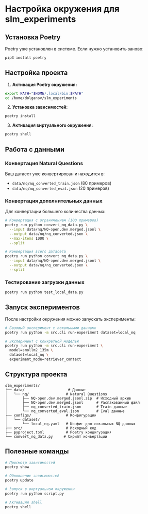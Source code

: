 # Настройка окружения для slm_experiments

## Установка Poetry

Poetry уже установлен в системе. Если нужно установить заново:

```bash
pip3 install poetry
```

## Настройка проекта

1. **Активация Poetry окружения:**
```bash
export PATH="$HOME/.local/bin:$PATH"
cd /home/dolganov/slm_experiments
```

2. **Установка зависимостей:**
```bash
poetry install
```

3. **Активация виртуального окружения:**
```bash
poetry shell
```

## Работа с данными

### Конвертация Natural Questions

Ваш датасет уже конвертирован и находится в:
- `data/nq/nq_converted_train.json` (80 примеров)
- `data/nq/nq_converted_eval.json` (20 примеров)

### Конвертация дополнительных данных

Для конвертации большего количества данных:

```bash
# Конвертация с ограничением (100 примеров)
poetry run python convert_nq_data.py \
  --input data/nq/NQ-open.dev.merged.jsonl \
  --output data/nq/nq_converted.json \
  --max-items 1000 \
  --split

# Конвертация всего датасета
poetry run python convert_nq_data.py \
  --input data/nq/NQ-open.dev.merged.jsonl \
  --output data/nq/nq_converted.json \
  --split
```

### Тестирование загрузки данных

```bash
poetry run python test_local_data.py
```

## Запуск экспериментов

После настройки окружения можно запускать эксперименты:

```bash
# Базовый эксперимент с локальными данными
poetry run python -m src.cli run-experiment dataset=local_nq

# Эксперимент с конкретной моделью
poetry run python -m src.cli run-experiment \
  model=smollm2_135m \
  dataset=local_nq \
  experiment_mode=retriever_context
```

## Структура проекта

```
slm_experiments/
├── data/                    # Данные
│   └── nq/                 # Natural Questions
│       ├── NQ-open.dev.merged.jsonl.zip  # Исходный архив
│       ├── NQ-open.dev.merged.jsonl      # Распакованный файл
│       ├── nq_converted_train.json       # Train данные
│       └── nq_converted_eval.json        # Eval данные
├── configs/                # Конфигурации
│   └── dataset/
│       └── local_nq.yaml   # Конфиг для локальных NQ данных
├── src/                    # Исходный код
├── pyproject.toml          # Poetry конфигурация
└── convert_nq_data.py     # Скрипт конвертации
```

## Полезные команды

```bash
# Просмотр зависимостей
poetry show

# Обновление зависимостей
poetry update

# Запуск в виртуальном окружении
poetry run python script.py

# Активация shell
poetry shell
```
